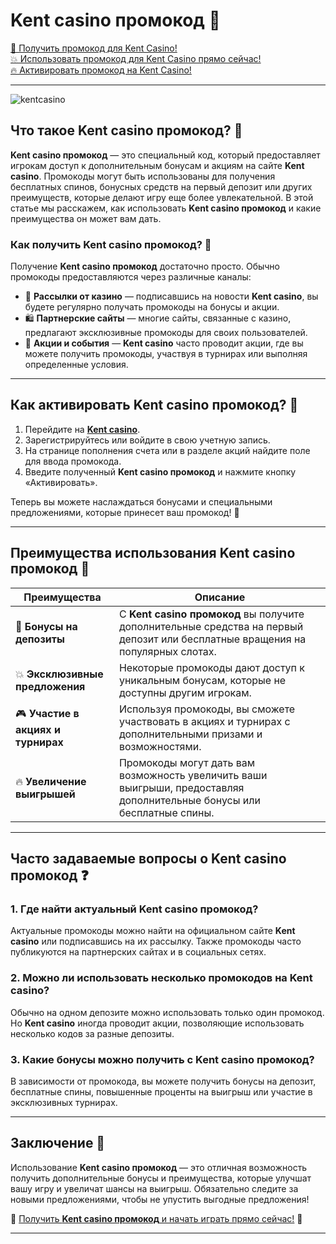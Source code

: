 # Kent casino промокод 🎉

[🎉 Получить промокод для Kent Casino!](https://brandplay.link/tj7BwCb4)  
[💥 Использовать промокод для Kent Casino прямо сейчас!](https://brandplay.link/tj7BwCb4)  
[🔥 Активировать промокод на Kent Casino!](https://brandplay.link/tj7BwCb4)  

---
![kentcasino](https://github.com/user-attachments/assets/6aa20db2-90c2-41eb-a9d9-fd35890a993b)

## Что такое **Kent casino промокод**? 🎲

**Kent casino промокод** — это специальный код, который предоставляет игрокам доступ к дополнительным бонусам и акциям на сайте **Kent casino**. Промокоды могут быть использованы для получения бесплатных спинов, бонусных средств на первый депозит или других преимуществ, которые делают игру еще более увлекательной. В этой статье мы расскажем, как использовать **Kent casino промокод** и какие преимущества он может вам дать.

### Как получить **Kent casino промокод**? 🎁

Получение **Kent casino промокод** достаточно просто. Обычно промокоды предоставляются через различные каналы:

- 📧 **Рассылки от казино** — подписавшись на новости **Kent casino**, вы будете регулярно получать промокоды на бонусы и акции.
- 🛍️ **Партнерские сайты** — многие сайты, связанные с казино, предлагают эксклюзивные промокоды для своих пользователей.
- 🎉 **Акции и события** — **Kent casino** часто проводит акции, где вы можете получить промокоды, участвуя в турнирах или выполняя определенные условия.

---

## Как активировать **Kent casino промокод**? 🔑

1. Перейдите на [**Kent casino**](https://brandplay.link/tj7BwCb4).
2. Зарегистрируйтесь или войдите в свою учетную запись.
3. На странице пополнения счета или в разделе акций найдите поле для ввода промокода.
4. Введите полученный **Kent casino промокод** и нажмите кнопку «Активировать».

Теперь вы можете наслаждаться бонусами и специальными предложениями, которые принесет ваш промокод! 🎉

---

## Преимущества использования **Kent casino промокод** 🏅

| Преимущества                             | Описание                                                                                                                                 |
|------------------------------------------|------------------------------------------------------------------------------------------------------------------------------------------|
| 🎁 **Бонусы на депозиты**                | С **Kent casino промокод** вы получите дополнительные средства на первый депозит или бесплатные вращения на популярных слотах.           |
| 💥 **Эксклюзивные предложения**          | Некоторые промокоды дают доступ к уникальным бонусам, которые не доступны другим игрокам.                                                |
| 🎮 **Участие в акциях и турнирах**       | Используя промокоды, вы сможете участвовать в акциях и турнирах с дополнительными призами и возможностями.                              |
| 🔥 **Увеличение выигрышей**              | Промокоды могут дать вам возможность увеличить ваши выигрыши, предоставляя дополнительные бонусы или бесплатные спины.                   |

---

## Часто задаваемые вопросы о **Kent casino промокод** ❓

### 1. Где найти актуальный **Kent casino промокод**?
Актуальные промокоды можно найти на официальном сайте **Kent casino** или подписавшись на их рассылку. Также промокоды часто публикуются на партнерских сайтах и в социальных сетях.

### 2. Можно ли использовать несколько промокодов на **Kent casino**?
Обычно на одном депозите можно использовать только один промокод. Но **Kent casino** иногда проводит акции, позволяющие использовать несколько кодов за разные депозиты.

### 3. Какие бонусы можно получить с **Kent casino промокод**?
В зависимости от промокода, вы можете получить бонусы на депозит, бесплатные спины, повышенные проценты на выигрыш или участие в эксклюзивных турнирах.

---

## Заключение 🎯

Использование **Kent casino промокод** — это отличная возможность получить дополнительные бонусы и преимущества, которые улучшат вашу игру и увеличат шансы на выигрыш. Обязательно следите за новыми предложениями, чтобы не упустить выгодные предложения!

🔗 [Получить **Kent casino промокод** и начать играть прямо сейчас!](https://brandplay.link/tj7BwCb4) 🎉

---


